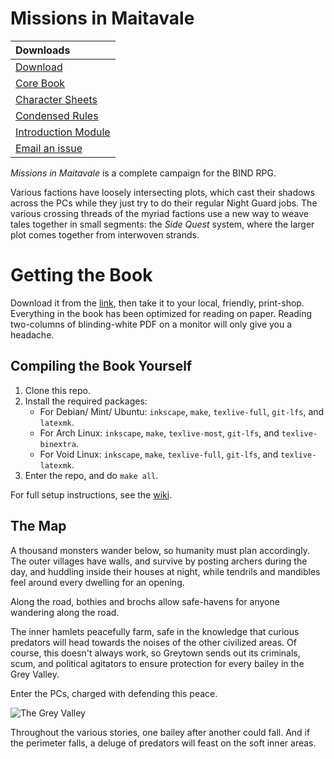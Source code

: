 # Missions in Maitavale

|             Downloads                |
|:-------------------------------------|
| [Download][download]                 | 
| [Core Book][core]                    | 
| [Character Sheets][resources]        |
| [Condensed Rules][rules]             |
| [Introduction Module][oneshot]       |
| [Email an issue][issues email]       |

*Missions in Maitavale* is a complete campaign for the BIND RPG.

Various factions have loosely intersecting plots, which cast their shadows across the PCs while they just try to do their regular Night Guard jobs.
The various crossing threads of the myriad factions use a new way to weave tales together in small segments: the *Side Quest* system, where the larger plot comes together from interwoven strands.

# Getting the Book

Download it from the [link][download], then take it to your local, friendly, print-shop.
Everything in the book has been optimized for reading on paper.
Reading two-columns of blinding-white PDF on a monitor will only give you a headache.

## Compiling the Book Yourself

1. Clone this repo.
1. Install the required packages:
    * For Debian/ Mint/ Ubuntu: `inkscape`, `make`, `texlive-full`, `git-lfs`, and `latexmk`.
    * For Arch Linux: `inkscape`, `make`, `texlive-most`, `git-lfs`, and `texlive-binextra`.
    * For Void Linux: `inkscape`, `make`, `texlive-full`, `git-lfs`, and `texlive-latexmk`.
1. Enter the repo, and do `make all`.

For full setup instructions, see the [wiki][compiling].

## The Map

A thousand monsters wander below, so humanity must plan accordingly.
The outer villages have walls, and survive by posting archers during the day, and huddling inside their houses at night, while tendrils and mandibles feel around every dwelling for an opening.

Along the road, bothies and brochs allow safe-havens for anyone wandering along the road.

The inner hamlets peacefully farm, safe in the knowledge that curious predators will head towards the noises of the other civilized areas.
Of course, this doesn't always work, so Greytown sends out its criminals, scum, and political agitators to ensure protection for every bailey in the Grey Valley.

Enter the PCs, charged with defending this peace.

![The Grey Valley](images/Irina/greylands.jpg)

Throughout the various stories, one bailey after another could fall.
And if the perimeter falls, a deluge of predators will feast on the soft inner areas.

[compiling]: https://gitlab.com/bindrpg/core/-/wikis/dev/Compiling
[download]: https://gitlab.com/bindrpg/mim/-/jobs/artifacts/master/raw/Missions_in_Maitavale.pdf?job=build
[resources]: https://gitlab.com/bindrpg/config/-/jobs/artifacts/master/raw/resources.pdf?job=build
[rules]: https://gitlab.com/bindrpg/config/-/jobs/artifacts/master/raw/booklet.pdf?job=build
[oneshot]: https://gitlab.com/bindrpg/oneshot/-/jobs/artifacts/master/raw/Escape_from_the_Goblin_Horde.pdf?job=build
[issues email]: mailto:contact-project+bindrpg-mim-46332255-issue-@incoming.gitlab.com
[core]: https://gitlab.com/bindrpg/core/-/jobs/artifacts/master/raw/Core_Rules.pdf?job=build
